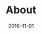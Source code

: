 ---
title: About
linktitle:
description: A general introduction to Hugo, a powerful static site generator written in Golang.
date: 2016-11-01
publishdate: 2016-11-01
lastmod: 2016-11-01
weight: 40
draft: false
type:
layout:
slug:
aliases:
notes:
---